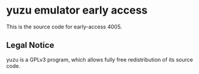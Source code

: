 yuzu emulator early access
=============

This is the source code for early-access 4005.

## Legal Notice

yuzu is a GPLv3 program, which allows fully free redistribution of its source code.